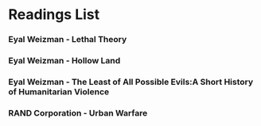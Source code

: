 # Readings List
### Eyal Weizman - Lethal Theory
### Eyal Weizman - Hollow Land
### Eyal Weizman - The Least of All Possible Evils:A Short History of Humanitarian Violence
### RAND Corporation - Urban Warfare

    